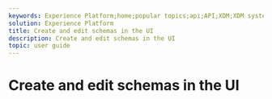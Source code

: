 ```yaml
---
keywords: Experience Platform;home;popular topics;api;API;XDM;XDM system;;experience data model;data model;ui;workspace;
solution: Experience Platform
title: Create and edit schemas in the UI
description: Create and edit schemas in the UI
topic: user guide
---
```


# Create and edit schemas in the UI